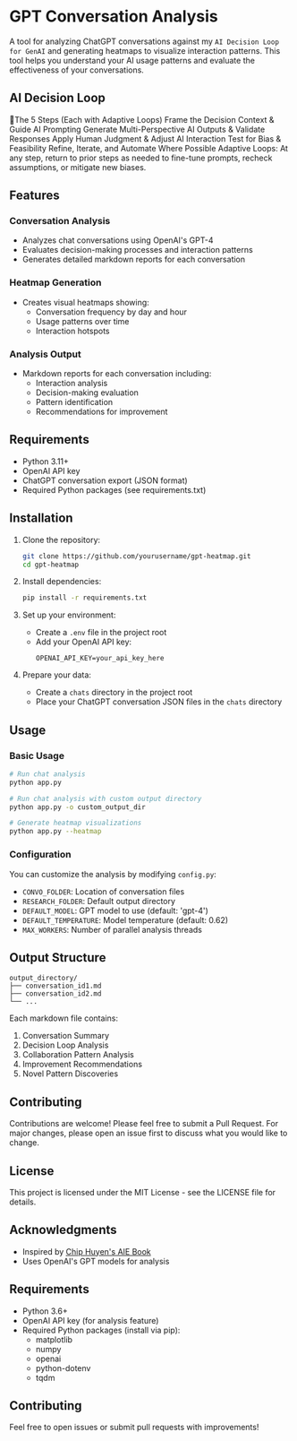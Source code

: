 # GPT Conversation Analysis

A tool for analyzing ChatGPT conversations against my `AI Decision Loop for GenAI` and generating heatmaps to visualize interaction patterns. This tool helps you understand your AI usage patterns and evaluate the effectiveness of your conversations.

## AI Decision Loop
🚀The 5 Steps (Each with Adaptive Loops)
Frame the Decision Context & Guide AI Prompting
Generate Multi-Perspective AI Outputs & Validate Responses
Apply Human Judgment & Adjust AI Interaction
Test for Bias & Feasibility
Refine, Iterate, and Automate Where Possible
Adaptive Loops: At any step, return to prior steps as needed to fine-tune prompts, recheck assumptions, or mitigate new biases.

## Features

### Conversation Analysis
- Analyzes chat conversations using OpenAI's GPT-4
- Evaluates decision-making processes and interaction patterns
- Generates detailed markdown reports for each conversation

### Heatmap Generation
- Creates visual heatmaps showing:
  - Conversation frequency by day and hour
  - Usage patterns over time
  - Interaction hotspots

### Analysis Output
- Markdown reports for each conversation including:
  - Interaction analysis
  - Decision-making evaluation
  - Pattern identification
  - Recommendations for improvement

## Requirements

- Python 3.11+
- OpenAI API key
- ChatGPT conversation export (JSON format)
- Required Python packages (see requirements.txt)

## Installation

1. Clone the repository:
   ```bash
   git clone https://github.com/yourusername/gpt-heatmap.git
   cd gpt-heatmap
   ```

2. Install dependencies:
   ```bash
   pip install -r requirements.txt
   ```

3. Set up your environment:
   - Create a `.env` file in the project root
   - Add your OpenAI API key:
     ```env
     OPENAI_API_KEY=your_api_key_here
     ```

4. Prepare your data:
   - Create a `chats` directory in the project root
   - Place your ChatGPT conversation JSON files in the `chats` directory

## Usage

### Basic Usage
```bash
# Run chat analysis
python app.py

# Run chat analysis with custom output directory
python app.py -o custom_output_dir

# Generate heatmap visualizations
python app.py --heatmap
```

### Configuration

You can customize the analysis by modifying `config.py`:
- `CONVO_FOLDER`: Location of conversation files
- `RESEARCH_FOLDER`: Default output directory
- `DEFAULT_MODEL`: GPT model to use (default: 'gpt-4')
- `DEFAULT_TEMPERATURE`: Model temperature (default: 0.62)
- `MAX_WORKERS`: Number of parallel analysis threads

## Output Structure

```
output_directory/
├── conversation_id1.md
├── conversation_id2.md
└── ...
```

Each markdown file contains:
1. Conversation Summary
2. Decision Loop Analysis
3. Collaboration Pattern Analysis
4. Improvement Recommendations
5. Novel Pattern Discoveries

## Contributing

Contributions are welcome! Please feel free to submit a Pull Request. For major changes, please open an issue first to discuss what you would like to change.

## License

This project is licensed under the MIT License - see the LICENSE file for details.

## Acknowledgments

- Inspired by [Chip Huyen's AIE Book](https://github.com/chiphuyen/aie-book)
- Uses OpenAI's GPT models for analysis

## Requirements

- Python 3.6+
- OpenAI API key (for analysis feature)
- Required Python packages (install via pip):
  - matplotlib
  - numpy
  - openai
  - python-dotenv
  - tqdm

## Contributing

Feel free to open issues or submit pull requests with improvements!

